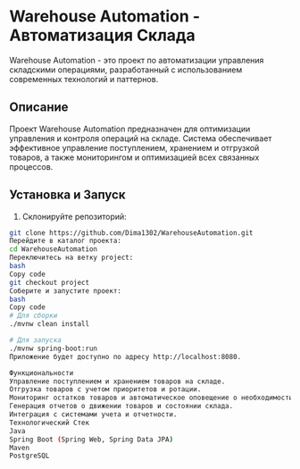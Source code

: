 # Warehouse Automation - Автоматизация Склада

Warehouse Automation - это проект по автоматизации управления складскими операциями, разработанный с использованием современных технологий и паттернов.

## Описание

Проект Warehouse Automation предназначен для оптимизации управления и контроля операций на складе. Система обеспечивает эффективное управление поступлением, хранением и отгрузкой товаров, а также мониторингом и оптимизацией всех связанных процессов.

## Установка и Запуск

1. Склонируйте репозиторий:

```bash
git clone https://github.com/Dima1302/WarehouseAutomation.git
Перейдите в каталог проекта:
cd WarehouseAutomation
Переключитесь на ветку project:
bash
Copy code
git checkout project
Соберите и запустите проект:
bash
Copy code
# Для сборки
./mvnw clean install

# Для запуска
./mvnw spring-boot:run
Приложение будет доступно по адресу http://localhost:8080.

Функциональности
Управление поступлением и хранением товаров на складе.
Отгрузка товаров с учетом приоритетов и ротации.
Мониторинг остатков товаров и автоматическое оповещение о необходимости пополнения.
Генерация отчетов о движении товаров и состоянии склада.
Интеграция с системами учета и отчетности.
Технологический Стек
Java
Spring Boot (Spring Web, Spring Data JPA)
Maven
PostgreSQL 

